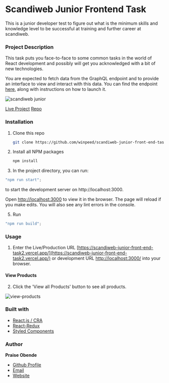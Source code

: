 # Scandiweb Junior Frontend Task

This is a junior developer test to figure out what is the minimum skills and knowledge level to be successful at training and further career at scandiweb.

### Project Description

This task puts you face-to-face to some common tasks in the world of React development and possibly will get you acknowledged with a bit of new technologies.

You are expected to fetch data from the GraphQL endpoint and to provide an interface to view and interact with this data. You can find the endpoint [here](https://github.com/scandiweb/junior-react-endpoint), along with instructions on how to launch it.

![scandiweb junior](https://user-images.githubusercontent.com/28057919/164213330-de8b0728-3f51-44e9-a159-1f48d3729e3d.JPG)

[Live Project](https://scandiweb-junior-front-end-task2.vercel.app/ "Live Project")
[Repo](https://github.com/winpeed/scandiweb-junior-front-end-task2 "Repo")

### Installation

1. Clone this repo
   ```sh
   git clone https://github.com/winpeed/scandiweb-junior-front-end-task2.git
   ```
2. Install all NPM packages
   ```js
   npm install
   ```
3. In the project directory, you can run:
```js
"npm run start";
```

to start the development server on http://localhost:3000.

Open [http://localhost:3000](http://localhost:3000) to view it in the browser. The page will reload if you make edits. You will also see any lint errors in the console.

5. Run

```js
"npm run build";
```

### Usage

1. Enter the Live/Production URL [https://scandiweb-junior-front-end-task2.vercel.app/](https://scandiweb-junior-front-end-task2.vercel.app/) or development URL [http://localhost:3000/](http://localhost:3000/) into your browser.

#### View Products

2. Click the 'View all Products' button to see all products.

![view-products](https://user-images.githubusercontent.com/28057919/164213430-16b53ca1-3dd5-4320-ad8e-1f2e1406dec5.JPG)

### Built with

- [React.js / CRA](https://reactjs.org/)
- [React-Redux](https://react-redux.js.org/)
- [Styled Components](https://styled-components.com/)

### Author

**Praise Obende**

- [Github Profile](https://github.com/winpeed "winpeed")
- [Email](mailto:praiseobende@yahoo.com?subject=Hi% "Hi!")
- [Website](https://winpeed.com "Welcome")
